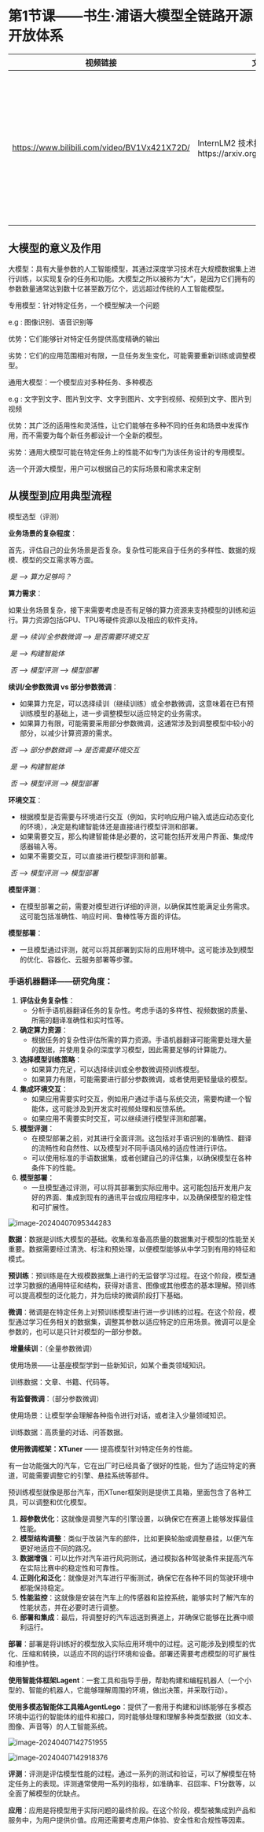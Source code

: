 # 第1节课——书生·浦语大模型全链路开源开放体系

| **视频链接**                                 | **文档链接**                                           | **笔记&作业**                                                |
| -------------------------------------------- | ------------------------------------------------------ | ------------------------------------------------------------ |
| https://www.bilibili.com/video/BV1Vx421X72D/ | InternLM2 技术报告https://arxiv.org/pdf/2403.17297.pdf | 看**视频做的笔记**（必做）**和**读InternLM2 技术报告做的笔记**（可选）**都写到**同一个笔记文档**，提交一个链接 |

## 大模型的意义及作用

大模型：具有大量参数的人工智能模型，其通过深度学习技术在大规模数据集上进行训练，以实现复杂的任务和功能。大模型之所以被称为“大”，是因为它们拥有的参数数量通常达到数十亿甚至数万亿个，远远超过传统的人工智能模型。

专用模型：针对特定任务，一个模型解决一个问题

e.g : 图像识别、语音识别等

优势：它们能够针对特定任务提供高度精确的输出

劣势：它们的应用范围相对有限，一旦任务发生变化，可能需要重新训练或调整模型。

通用大模型：一个模型应对多种任务、多种模态

e.g : 文字到文字、图片到文字、文字到图片、文字到视频、视频到文字、图片到视频

优势：其广泛的适用性和灵活性，让它们能够在多种不同的任务和场景中发挥作用，而不需要为每个新任务都设计一个全新的模型。

劣势：通用大模型可能在特定任务上的性能不如专门为该任务设计的专用模型。

选一个开源大模型，用户可以根据自己的实际场景和需求来定制

## 从模型到应用典型流程

模型选型（评测）

**业务场景的复杂程度**：

首先，评估自己的业务场景是否复杂。复杂性可能来自于任务的多样性、数据的规模、模型的交互需求等方面。

​	*是 ——> 算力足够吗？*

**算力需求**：

如果业务场景复杂，接下来需要考虑是否有足够的算力资源来支持模型的训练和运行。算力资源包括GPU、TPU等硬件资源以及相应的软件支持。

​		*是 ——> 续训/全参数微调 ——> 是否需要环境交互*

​									*是 ——> 构建智能体*

​									*否 ——> 模型评测 ——> 模型部署*

**续训/全参数微调 vs 部分参数微调**：

- 如果算力充足，可以选择续训（继续训练）或全参数微调，这意味着在已有预训练模型的基础上，进一步调整模型以适应特定的业务需求。
- 如果算力有限，可能需要采用部分参数微调，这通常涉及到调整模型中较小的部分，以减少计算资源的需求。

​		*否 ——> 部分参数微调 ——> 是否需要环境交互*

​									*是 ——> 构建智能体*

​									*否 ——> 模型评测 ——> 模型部署*

**环境交互**：

- 根据模型是否需要与环境进行交互（例如，实时响应用户输入或适应动态变化的环境），决定是构建智能体还是直接进行模型评测和部署。
- 如果需要交互，那么构建智能体是必要的，这可能包括开发用户界面、集成传感器输入等。
- 如果不需要交互，可以直接进行模型评测和部署。

​	*否 ——> 模型评测 ——> 模型部署*

**模型评测**：

- 在模型部署之前，需要对模型进行详细的评测，以确保其性能满足业务需求。这可能包括准确性、响应时间、鲁棒性等方面的评估。

**模型部署**：

- 一旦模型通过评测，就可以将其部署到实际的应用环境中。这可能涉及到模型的优化、容器化、云服务部署等步骤。

### 手语机器翻译——研究角度：

1. **评估业务复杂性**：
   - 分析手语机器翻译任务的复杂性。考虑手语的多样性、视频数据的质量、所需的翻译准确性和实时性等。
2. **确定算力资源**：
   - 根据任务的复杂性评估所需的算力资源。手语机器翻译可能需要处理大量的数据，并使用复杂的深度学习模型，因此需要足够的计算能力。
3. **选择模型训练策略**：
   - 如果算力充足，可以选择续训或全参数微调预训练模型。
   - 如果算力有限，可能需要进行部分参数微调，或者使用更轻量级的模型。
4. **集成环境交互**：
   - 如果应用需要实时交互，例如用户通过手语与系统交流，需要构建一个智能体，这可能涉及到开发实时视频处理和反馈系统。
   - 如果应用不需要实时交互，可以继续进行模型评测和部署。
5. **模型评测**：
   - 在模型部署之前，对其进行全面评测。这包括对手语识别的准确性、翻译的流畅性和自然性、以及模型对不同手语风格的适应性进行评估。
   - 可以使用标准的手语数据集，或者创建自己的评估集，以确保模型在各种条件下的性能。
6. **模型部署**：
   - 一旦模型通过评测，可以将其部署到实际应用中。这可能包括开发用户友好的界面、集成到现有的通讯平台或应用程序中，以及确保模型的稳定性和可扩展性。

![image-20240407095344283](/home/zy/.config/Typora/typora-user-images/image-20240407095344283.png)

**数据**：数据是训练大模型的基础。收集和准备高质量的数据集对于模型的性能至关重要。数据需要经过清洗、标注和预处理，以便模型能够从中学习到有用的特征和模式。

**预训练**：预训练是在大规模数据集上进行的无监督学习过程。在这个阶段，模型通过学习数据的通用特征和结构，获得对语言、图像或其他模态的基本理解。预训练可以提高模型的泛化能力，并为后续的微调阶段打下基础。

**微调**：微调是在特定任务上对预训练模型进行进一步训练的过程。在这个阶段，模型通过学习任务相关的数据集，调整其参数以适应特定的应用场景。微调可以是全参数的，也可以是只针对模型的一部分参数。

​	**增量续训**：（全量参数微调）

​		使用场景——让基座模型学到一些新知识，如某个垂类领域知识。

​		训练数据：文章、书籍、代码等。

​	**有监督微调**：（部分参数微调）

​		使用场景：让模型学会理解各种指令进行对话，或者注入少量领域知识。

​		训练数据：高质量的对话、问答数据。

​	**使用微调框架：XTuner** —— 提高模型针对特定任务的性能。

​	有一台功能强大的汽车，它在出厂时已经具备了很好的性能，但为了适应特定的赛道，可能需要调整它的引擎、悬挂系统等部件。

​	预训练模型就像是那台汽车，而XTuner框架则是提供工具箱，里面包含了各种工具，可以调整和优化模型。

1. **超参数优化**：这就像是调整汽车的引擎设置，以确保它在赛道上能够发挥最佳性能。
2. **模型结构调整**：类似于改装汽车的部件，比如更换轮胎或调整悬挂，以便汽车更好地适应不同的路况。
3. **数据增强**：可以比作对汽车进行风洞测试，通过模拟各种驾驶条件来提高汽车在实际比赛中的稳定性和可靠性。
4. **正则化和泛化**：就像是对汽车进行平衡测试，确保它在各种不同的驾驶环境中都能保持稳定。
5. **性能监控**：这就像是安装在汽车上的传感器和监控系统，能够实时了解汽车的性能状态，并在必要时进行调整。
6. **部署和集成**：最后，将调整好的汽车运送到赛道上，并确保它能够在比赛中顺利运行。

**部署**：部署是将训练好的模型放入实际应用环境中的过程。这可能涉及到模型的优化、压缩和转换，以适应不同的运行环境和设备。部署还需要考虑模型的可扩展性和维护性。

​	**使用智能体框架Lagent**：一套工具和指导手册，帮助构建和编程机器人（一个小型的、智能的机器人，它能够理解周围的环境，做出决策，并采取行动）。

​	**使用多模态智能体工具箱AgentLego**：提供了一套用于构建和训练能够在多模态环境中运行的智能体的组件和接口，同时能够处理和理解多种类型数据（如文本、图像、声音等）的人工智能系统。	

![image-20240407142751955](/home/zy/.config/Typora/typora-user-images/image-20240407142751955.png)

![image-20240407142918376](/home/zy/.config/Typora/typora-user-images/image-20240407142918376.png)

**评测**：评测是评估模型性能的过程。通过一系列的测试和验证，可以了解模型在特定任务上的表现。评测通常使用一系列的指标，如准确率、召回率、F1分数等，以全面了解模型的优缺点。

**应用**：应用是将模型用于实际问题的最终阶段。在这个阶段，模型被集成到产品和服务中，为用户提供价值。应用还需要考虑用户体验、安全性和合规性等因素。

